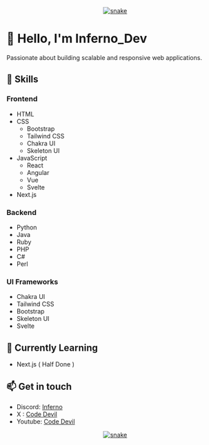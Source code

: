 <div align="center">
  <a href="https://github.com/Inferno-Dev-69">
  <img  src="https://github.com/Inferno-Dev-69/Inferno-Dev-69/blob/main/grid-snake.svg"
       alt="snake" /></a>
</div>

# 👋 Hello, I'm Inferno_Dev

Passionate about building scalable and responsive web applications.

## 🚀 Skills

### Frontend

- HTML
- CSS
  - Bootstrap
  - Tailwind CSS
  - Chakra UI
  - Skeleton UI
- JavaScript
  - React
  - Angular
  - Vue
  - Svelte
- Next.js

### Backend

- Python
- Java
- Ruby
- PHP
- C#
- Perl

### UI Frameworks

- Chakra UI
- Tailwind CSS
- Bootstrap
- Skeleton UI
- Svelte


## 🌱 Currently Learning

- Next.js ( Half Done ) 

## 📫 Get in touch

- Discord: [Inferno](https://discord.com/users/1152852720148029462)
- X : [Code Devil](https://twitter.com/CodeDevil69)
- Youtube: [Code Devil](https://www.youtube.com/channel/UC5Mjeqbdwdc2TM4vLYP2EyA)

<div align="center">
  <a href="https://github.com/Inferno-Dev-69">
  <img  src="https://github.com/Inferno-Dev-69/Inferno-Dev-69/blob/main/grid-snake.svg"
       alt="snake" /></a>
</div>
